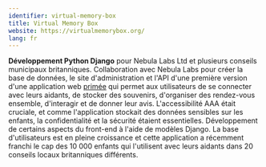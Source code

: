 ```yaml
---
identifier: virtual-memory-box
title: Virtual Memory Box
website: https://virtualmemorybox.org/
lang: fr
---
```

**Développement Python Django** pour Nebula Labs Ltd et plusieurs conseils municipaux britanniques. Collaboration avec Nebula Labs pour créer la base de données, le site d'administration et l'API d'une première version d'une application web <a href="https://nebulalabs.co.uk/virtual-memory-box-wins-prestigious-award/" target="_blank">primée</a> qui permet aux utilisateurs de se connecter avec leurs aidants, de stocker des souvenirs, d'organiser des rendez-vous ensemble, d'interagir et de donner leur avis. L'accessibilité AAA était cruciale, et comme l'application stockait des données sensibles sur les enfants, la confidentialité et la sécurité étaient essentielles. Développement de certains aspects du front-end à l'aide de modèles Django. La base d'utilisateurs est en pleine croissance et cette application a récemment franchi le cap des 10 000 enfants qui l'utilisent avec leurs aidants dans 20 conseils locaux britanniques différents.